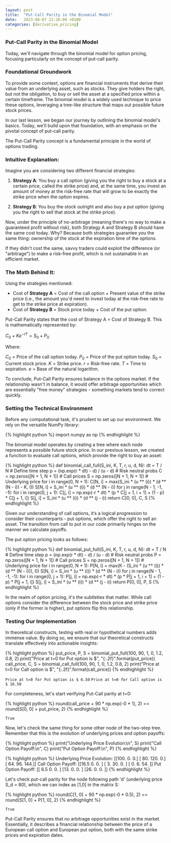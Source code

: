 ```yaml
---
layout: post
title:  "Put-Call Parity in the Binomial Model"
date:   2023-08-07 22:26:00 +0100
categories: [derivative_pricing]
---
```


### Put-Call Parity in the Binomial Model

Today, we'll navigate through the binomial model for option pricing, focusing particularly on the concept of put-call parity.

### Foundational Groundwork

To provide some context, options are financial instruments that derive their value from an underlying asset, such as stocks. They give holders the right, but not the obligation, to buy or sell the asset at a specified price within a certain timeframe. The binomial model is a widely used technique to price these options, leveraging a tree-like structure that maps out possible future stock prices.

In our last lesson, we began our journey by outlining the binomial model's basics. Today, we'll build upon that foundation, with an emphasis on the pivotal concept of put-call parity.

The Put-Call Parity concept is a fundamental principle in the world of options trading.

### Intuitive Explanation:

Imagine you are considering two different financial strategies:

1. **Strategy A**: You buy a call option (giving you the right to buy a stock at a certain price, called the strike price) and, at the same time, you invest an amount of money at the risk-free rate that will grow to be exactly the strike price when the option expires.

2. **Strategy B**: You buy the stock outright and also buy a put option (giving you the right to sell that stock at the strike price).

Now, under the principle of no-arbitrage (meaning there's no way to make a guaranteed profit without risk), both Strategy A and Strategy B should have the same cost today. Why? Because both strategies guarantee you the same thing: ownership of the stock at the expiration time of the options.

If they didn't cost the same, savvy traders could exploit the difference (or "arbitrage") to make a risk-free profit, which is not sustainable in an efficient market.

### The Math Behind It:

Using the strategies mentioned:

- Cost of **Strategy A** = Cost of the call option + Present value of the strike price (i.e., the amount you'd need to invest today at the risk-free rate to get to the strike price at expiration).
- Cost of **Strategy B** = Stock price today + Cost of the put option.

Put-Call Parity states that the cost of Strategy A = Cost of Strategy B. This is mathematically represented by:

$C_0 + Ke^{-rT} = S_0 + P_0$

Where:

$C_0$ = Price of the call option today.
$P_0$ = Price of the put option today.
$S_0$ = Current stock price.
$K$ = Strike price.
$r$ = Risk-free rate.
$T$ = Time to expiration.
$e$ = Base of the natural logarithm.

To conclude, Put-Call Parity ensures balance in the options market. If the relationship wasn't in balance, it would offer arbitrage opportunities which are essentially "free money" strategies - something markets tend to correct quickly.

### Setting the Technical Environment

Before any computational task, it's prudent to set up our environment. We rely on the versatile NumPy library:

{% highlight python %}
import numpy as np
{% endhighlight %}

The binomial model operates by creating a tree where each node represents a possible future stock price. In our previous lesson, we created a function to evaluate call options, which provide the right to buy an asset:

{% highlight python %}
def binomial_call_full(S_ini, K, T, r, u, d, N):
    dt = T / N  # Define time step
    p = (np.exp(r * dt) - d) / (u - d)  # Risk neutral probs
    C = np.zeros([N + 1, N + 1])  # Call prices
    S = np.zeros([N + 1, N + 1])  # Underlying price
    for i in range(0, N + 1):
        C[N, i] = max(S_ini * (u ** (i)) * (d ** (N - i)) - K, 0)
        S[N, i] = S_ini * (u ** (i)) * (d ** (N - i))
    for j in range(N - 1, -1, -1):
        for i in range(0, j + 1):
            C[j, i] = np.exp(-r * dt) * (p * C[j + 1, i + 1] + (1 - p) * C[j + 1, i])
            S[j, i] = S_ini * (u ** (i)) * (d ** (j - i))
    return C[0, 0], C, S
{% endhighlight %}

Given our understanding of call options, it’s a logical progression to consider their counterparts - put options, which offer the right to sell an asset. The transition from call to put in our code primarily hinges on the manner we calculate payoffs.

The put option pricing looks as follows:

{% highlight python %}
def binomial_put_full(S_ini, K, T, r, u, d, N):
    dt = T / N  # Define time step
    p = (np.exp(r * dt) - d) / (u - d)  # Risk neutral probs
    P = np.zeros([N + 1, N + 1])  # Call prices
    S = np.zeros([N + 1, N + 1])  # Underlying price
    for i in range(0, N + 1):
        P[N, i] = max(K - (S_ini * (u ** (i)) * (d ** (N - i))), 0)
        S[N, i] = S_ini * (u ** (i)) * (d ** (N - i))
    for j in range(N - 1, -1, -1):
        for i in range(0, j + 1):
            P[j, i] = np.exp(-r * dt) * (p * P[j + 1, i + 1] + (1 - p) * P[j + 1, i])
            S[j, i] = S_ini * (u ** (i)) * (d ** (j - i))
    return P[0, 0], P, S
{% endhighlight %}

In the realm of option pricing, it's the subtleties that matter. While call options consider the difference between the stock price and strike price (only if the former is higher), put options flip this relationship.

### Testing Our Implementation

In theoretical constructs, testing with real or hypothetical numbers adds immense value. By doing so, we ensure that our theoretical constructs translate effectively into actionable insights:

{% highlight python %}
put_price, P, S = binomial_put_full(100, 90, 1, 0, 1.2, 0.8, 2)
print("Price at t=0 for Put option is $", "{:.2f}".format(put_price))
call_price, C, S = binomial_call_full(100, 90, 1, 0, 1.2, 0.8, 2)
print("Price at t=0 for Call option is $", "{:.2f}".format(call_price))
{% endhighlight %}

`Price at t=0 for Put option is $ 6.50`
`Price at t=0 for Call option is $ 16.50`

For completeness, let's start verifying Put-Call parity at t=0:

{% highlight python %}
round(call_price + 90 * np.exp(-0 * 1), 2) == round(S[0, 0] + put_price, 2)
{% endhighlight %}

`True`

Now, let's check the same thing for some other node of the two-step tree. Remember that this is the evolution of underlying prices and option payoffs:

{% highlight python %}
print("Underlying Price Evolution:\n", S)
print("Call Option Payoff:\n", C)
print("Put Option Payoff:\n", P)
{% endhighlight %}

{% highlight python %}
Underlying Price Evolution:
 [[100.   0.   0.]
 [ 80. 120.   0.]
 [ 64.  96. 144.]]
Call Option Payoff:
 [[16.5  0.   0. ]
 [ 3.  30.   0. ]
 [ 0.   6.  54. ]]
Put Option Payoff:
 [[ 6.5  0.   0. ]
 [13.   0.   0. ]
 [26.   0.   0. ]]
{% endhighlight %}

Let's check put-call parity for the node following path 'd' (underlying price S_d = 80), which we can index as [1,0] in the matrix S:

{% highlight python %}
round(C[1, 0] + 90 * np.exp(-0 * 0.5), 2) == round(S[1, 0] + P[1, 0], 2)
{% endhighlight %}

`True`

Put-Call Parity ensures that no arbitrage opportunities exist in the market. Essentially, it describes a financial relationship between the price of a European call option and European put option, both with the same strike prices and expiration dates.